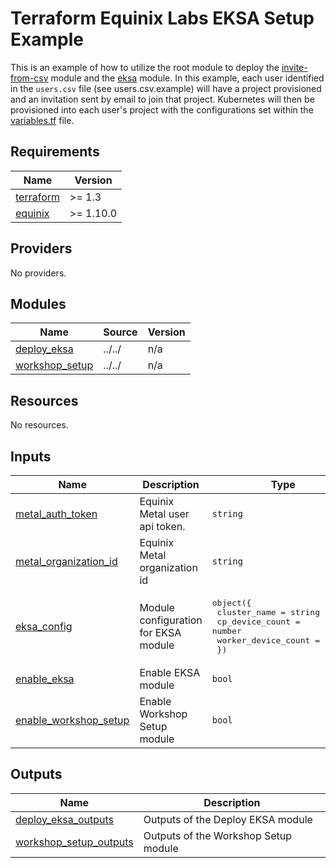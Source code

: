 # Terraform Equinix Labs EKSA Setup Example

This is an example of how to utilize the root module to deploy the [invite-from-csv](https://github.com/equinix-labs/terraform-equinix-labs/tree/main/modules/invite-from-csv) module and the [eksa](https://github.com/equinix-labs/terraform-equinix-labs/tree/main/modules/eksa) module. In this example, each user identified in the `users.csv` file (see users.csv.example) will have a project provisioned and an invitation sent by email to join that project. Kubernetes will then be provisioned into each user's project with the configurations set within the [variables.tf](./variables.tf) file.

<!-- BEGIN_TF_DOCS -->
## Requirements

| Name | Version |
|------|---------|
| <a name="requirement_terraform"></a> [terraform](#requirement\_terraform) | >= 1.3 |
| <a name="requirement_equinix"></a> [equinix](#requirement\_equinix) | >= 1.10.0 |

## Providers

No providers.

## Modules

| Name | Source | Version |
|------|--------|---------|
| <a name="module_deploy_eksa"></a> [deploy\_eksa](#module\_deploy\_eksa) | ../../ | n/a |
| <a name="module_workshop_setup"></a> [workshop\_setup](#module\_workshop\_setup) | ../../ | n/a |

## Resources

No resources.

## Inputs

| Name | Description | Type | Default | Required |
|------|-------------|------|---------|:--------:|
| <a name="input_metal_auth_token"></a> [metal\_auth\_token](#input\_metal\_auth\_token) | Equinix Metal user api token. | `string` | n/a | yes |
| <a name="input_metal_organization_id"></a> [metal\_organization\_id](#input\_metal\_organization\_id) | Equinix Metal organization id | `string` | n/a | yes |
| <a name="input_eksa_config"></a> [eksa\_config](#input\_eksa\_config) | Module configuration for EKSA module | <pre>object({<br>    cluster_name        = string<br>    cp_device_count     = number<br>    worker_device_count = number<br>  })</pre> | <pre>{<br>  "cluster_name": "equinix-labs-cluster",<br>  "cp_device_count": 3,<br>  "worker_device_count": 3<br>}</pre> | no |
| <a name="input_enable_eksa"></a> [enable\_eksa](#input\_enable\_eksa) | Enable EKSA module | `bool` | `true` | no |
| <a name="input_enable_workshop_setup"></a> [enable\_workshop\_setup](#input\_enable\_workshop\_setup) | Enable Workshop Setup module | `bool` | `true` | no |

## Outputs

| Name | Description |
|------|-------------|
| <a name="output_deploy_eksa_outputs"></a> [deploy\_eksa\_outputs](#output\_deploy\_eksa\_outputs) | Outputs of the Deploy EKSA module |
| <a name="output_workshop_setup_outputs"></a> [workshop\_setup\_outputs](#output\_workshop\_setup\_outputs) | Outputs of the Workshop Setup module |
<!-- END_TF_DOCS -->

